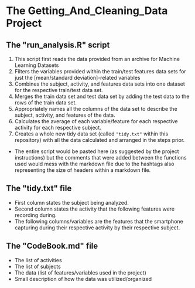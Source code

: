 # The Getting_And_Cleaning_Data Project

## The "run_analysis.R" script
1. This script first reads the data provided from an archive for Machine Learning Datasets
2. Filters the variables provided within the train/test features data sets for just the [mean/standard deviation]-related variables
3. Combines the subject, activity, and features data sets into one dataset for the respective train/test data set.
4. Merges the train data set and test data set by adding the test data to the rows of the train data set.
5. Appropriately names all the columns of the data set to describe the subject, activity, and features of the data.
6. Calculates the average of each variable/feature for each respective activity for each respective subject.
7. Creates a whole new tidy data set (called `"tidy.txt"` within this repository) with all the data calculated and arranged in the steps prior.
- The entire script would be pasted here (as suggested by the project instructions) but the comments that were added between the functions used would mess with the markdown file due to the hashtags also representing the size of headers within a markdown file.

## The "tidy.txt" file
- First column states the subject being analyzed.
- Second column states the activity that the following features were recording during.
- The following columns/variables are the features that the smartphone capturing during their respective activity by their respective subject.

## The "CodeBook.md" file 
- The list of activities
- The list of subjects
- The data (list of features/variables used in the project)
- Small description of how the data was utilized/organized

